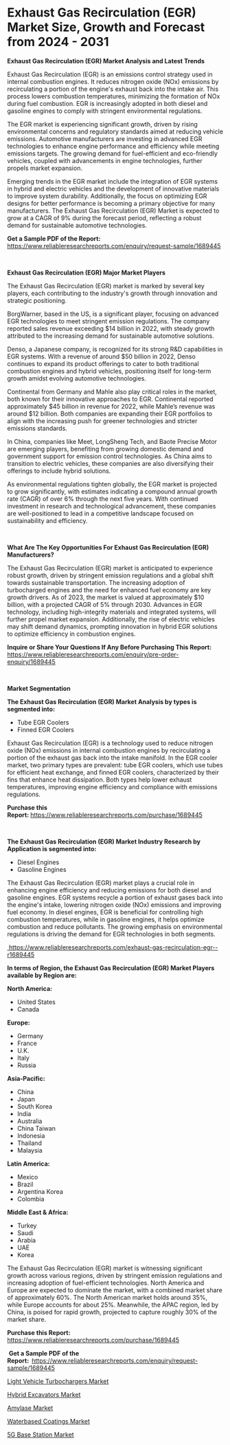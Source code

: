 <p><h1>Exhaust Gas Recirculation (EGR) Market Size, Growth and Forecast from 2024 - 2031</h1></p><p><strong>Exhaust Gas Recirculation (EGR) Market Analysis and Latest Trends</strong></p>
<p><p>Exhaust Gas Recirculation (EGR) is an emissions control strategy used in internal combustion engines. It reduces nitrogen oxide (NOx) emissions by recirculating a portion of the engine's exhaust back into the intake air. This process lowers combustion temperatures, minimizing the formation of NOx during fuel combustion. EGR is increasingly adopted in both diesel and gasoline engines to comply with stringent environmental regulations.</p><p>The EGR market is experiencing significant growth, driven by rising environmental concerns and regulatory standards aimed at reducing vehicle emissions. Automotive manufacturers are investing in advanced EGR technologies to enhance engine performance and efficiency while meeting emissions targets. The growing demand for fuel-efficient and eco-friendly vehicles, coupled with advancements in engine technologies, further propels market expansion.</p><p>Emerging trends in the EGR market include the integration of EGR systems in hybrid and electric vehicles and the development of innovative materials to improve system durability. Additionally, the focus on optimizing EGR designs for better performance is becoming a primary objective for many manufacturers. The Exhaust Gas Recirculation (EGR) Market is expected to grow at a CAGR of 9% during the forecast period, reflecting a robust demand for sustainable automotive technologies.</p></p>
<p><strong>Get a Sample PDF of the Report:&nbsp;</strong> <a href="https://www.reliableresearchreports.com/enquiry/request-sample/1689445?utm_campaign=28&utm_medium=2&utm_source=Github&utm_content=ia&utm_term=17102024&utm_id=exhaust-gas-recirculation-egr">https://www.reliableresearchreports.com/enquiry/request-sample/1689445</a></p>
<p>&nbsp;</p>
<p><strong>Exhaust Gas Recirculation (EGR) Major Market Players</strong></p>
<p><p>The Exhaust Gas Recirculation (EGR) market is marked by several key players, each contributing to the industry's growth through innovation and strategic positioning. </p><p>BorgWarner, based in the US, is a significant player, focusing on advanced EGR technologies to meet stringent emission regulations. The company reported sales revenue exceeding $14 billion in 2022, with steady growth attributed to the increasing demand for sustainable automotive solutions.</p><p>Denso, a Japanese company, is recognized for its strong R&D capabilities in EGR systems. With a revenue of around $50 billion in 2022, Denso continues to expand its product offerings to cater to both traditional combustion engines and hybrid vehicles, positioning itself for long-term growth amidst evolving automotive technologies.</p><p>Continental from Germany and Mahle also play critical roles in the market, both known for their innovative approaches to EGR. Continental reported approximately $45 billion in revenue for 2022, while Mahle’s revenue was around $12 billion. Both companies are expanding their EGR portfolios to align with the increasing push for greener technologies and stricter emissions standards.</p><p>In China, companies like Meet, LongSheng Tech, and Baote Precise Motor are emerging players, benefiting from growing domestic demand and government support for emission control technologies. As China aims to transition to electric vehicles, these companies are also diversifying their offerings to include hybrid solutions.</p><p>As environmental regulations tighten globally, the EGR market is projected to grow significantly, with estimates indicating a compound annual growth rate (CAGR) of over 6% through the next five years. With continued investment in research and technological advancement, these companies are well-positioned to lead in a competitive landscape focused on sustainability and efficiency.</p></p>
<p>&nbsp;</p>
<p><strong>What Are The Key Opportunities For Exhaust Gas Recirculation (EGR) Manufacturers?</strong></p>
<p><p>The Exhaust Gas Recirculation (EGR) market is anticipated to experience robust growth, driven by stringent emission regulations and a global shift towards sustainable transportation. The increasing adoption of turbocharged engines and the need for enhanced fuel economy are key growth drivers. As of 2023, the market is valued at approximately $10 billion, with a projected CAGR of 5% through 2030. Advances in EGR technology, including high-integrity materials and integrated systems, will further propel market expansion. Additionally, the rise of electric vehicles may shift demand dynamics, prompting innovation in hybrid EGR solutions to optimize efficiency in combustion engines.</p></p>
<p><strong>Inquire or Share Your Questions If Any Before Purchasing This Report:</strong> <a href="https://www.reliableresearchreports.com/enquiry/pre-order-enquiry/1689445?utm_campaign=28&utm_medium=2&utm_source=Github&utm_content=ia&utm_term=17102024&utm_id=exhaust-gas-recirculation-egr">https://www.reliableresearchreports.com/enquiry/pre-order-enquiry/1689445</a></p>
<p>&nbsp;</p>
<p><strong>Market Segmentation</strong></p>
<p><strong>The Exhaust Gas Recirculation (EGR) Market Analysis by types is segmented into:</strong></p>
<p><ul><li>Tube EGR Coolers</li><li>Finned EGR Coolers</li></ul></p>
<p><p>Exhaust Gas Recirculation (EGR) is a technology used to reduce nitrogen oxide (NOx) emissions in internal combustion engines by recirculating a portion of the exhaust gas back into the intake manifold. In the EGR cooler market, two primary types are prevalent: tube EGR coolers, which use tubes for efficient heat exchange, and finned EGR coolers, characterized by their fins that enhance heat dissipation. Both types help lower exhaust temperatures, improving engine efficiency and compliance with emissions regulations.</p></p>
<p><strong>Purchase this Report:&nbsp;</strong><a href="https://www.reliableresearchreports.com/purchase/1689445?utm_campaign=28&utm_medium=2&utm_source=Github&utm_content=ia&utm_term=17102024&utm_id=exhaust-gas-recirculation-egr">https://www.reliableresearchreports.com/purchase/1689445</a></p>
<p>&nbsp;</p>
<p><strong>The Exhaust Gas Recirculation (EGR) Market Industry Research by Application is segmented into:</strong></p>
<p><ul><li>Diesel Engines</li><li>Gasoline Engines</li></ul></p>
<p><p>The Exhaust Gas Recirculation (EGR) market plays a crucial role in enhancing engine efficiency and reducing emissions for both diesel and gasoline engines. EGR systems recycle a portion of exhaust gases back into the engine's intake, lowering nitrogen oxide (NOx) emissions and improving fuel economy. In diesel engines, EGR is beneficial for controlling high combustion temperatures, while in gasoline engines, it helps optimize combustion and reduce pollutants. The growing emphasis on environmental regulations is driving the demand for EGR technologies in both segments.</p></p>
<p><a href="https://www.reliableresearchreports.com/exhaust-gas-recirculation-egr--r1689445?utm_campaign=28&utm_medium=2&utm_source=Github&utm_content=ia&utm_term=17102024&utm_id=exhaust-gas-recirculation-egr">&nbsp;https://www.reliableresearchreports.com/exhaust-gas-recirculation-egr--r1689445</a></p>
<p><strong>In terms of Region, the Exhaust Gas Recirculation (EGR) Market Players available by Region are:</strong></p>
<p>
    <p> <strong> North America: </strong>
        <ul>
            <li>United States</li>
            <li>Canada</li>
        </ul>
        </p> 
    <p> <strong> Europe: </strong>
        <ul>
            <li>Germany</li>
            <li>France</li>
            <li>U.K.</li>
            <li>Italy</li>
            <li>Russia</li>
        </ul>
        </p> 
    <p> <strong> Asia-Pacific: </strong>
        <ul>
            <li>China</li>
            <li>Japan</li>
            <li>South Korea</li>
            <li>India</li>
            <li>Australia</li>
            <li>China Taiwan</li>
            <li>Indonesia</li>
            <li>Thailand</li>
            <li>Malaysia</li>
        </ul>
        </p> 
    <p> <strong> Latin America: </strong>
        <ul>
            <li>Mexico</li>
            <li>Brazil</li>
            <li>Argentina Korea</li>
            <li>Colombia</li>
        </ul>
        </p> 
    <p> <strong> Middle East & Africa: </strong>
        <ul>
            <li>Turkey</li>
            <li>Saudi</li>
            <li>Arabia</li>
            <li>UAE</li>
            <li>Korea</li>
        </ul>
    </p>
    </p>
<p><p>The Exhaust Gas Recirculation (EGR) market is witnessing significant growth across various regions, driven by stringent emission regulations and increasing adoption of fuel-efficient technologies. North America and Europe are expected to dominate the market, with a combined market share of approximately 60%. The North American market holds around 35%, while Europe accounts for about 25%. Meanwhile, the APAC region, led by China, is poised for rapid growth, projected to capture roughly 30% of the market share.</p></p>
<p><strong>Purchase this Report: </strong><a href="https://www.reliableresearchreports.com/purchase/1689445?utm_campaign=28&utm_medium=2&utm_source=Github&utm_content=ia&utm_term=17102024&utm_id=exhaust-gas-recirculation-egr">https://www.reliableresearchreports.com/purchase/1689445</a></p>
<p>&nbsp;<strong>Get a Sample PDF of the Report:&nbsp;&nbsp;</strong><a href="https://www.reliableresearchreports.com/enquiry/request-sample/1689445?utm_campaign=28&utm_medium=2&utm_source=Github&utm_content=ia&utm_term=17102024&utm_id=exhaust-gas-recirculation-egr">https://www.reliableresearchreports.com/enquiry/request-sample/1689445</a></p>
<p><strong></strong></p>
<p><p><a href="https://github.com/RuthLucas64/Market-Research-Report-List-1/blob/main/light-vehicle-turbochargers-market.md?utm_campaign=28&utm_medium=2&utm_source=Github&utm_content=ia&utm_term=17102024&utm_id=exhaust-gas-recirculation-egr">Light Vehicle Turbochargers Market</a></p><p><a href="https://issuu.com/reportprime-2/docs/hybrid-excavators-market-size-2030._f80a2b42deb82e?utm_campaign=28&utm_medium=2&utm_source=Github&utm_content=ia&utm_term=17102024&utm_id=exhaust-gas-recirculation-egr">Hybrid Excavators Market</a></p><p><a href="https://www.linkedin.com/pulse/amylase-market-size-type-food-gradefeed-gradeindustrial-grade-dnmie?utm_campaign=28&utm_medium=2&utm_source=Github&utm_content=ia&utm_term=17102024&utm_id=exhaust-gas-recirculation-egr">Amylase Market</a></p><p><a href="https://www.linkedin.com/pulse/waterbased-coatings-market-overview-global-trends-future-prospects-7qtcf?utm_campaign=28&utm_medium=2&utm_source=Github&utm_content=ia&utm_term=17102024&utm_id=exhaust-gas-recirculation-egr">Waterbased Coatings Market</a></p><p><a href="https://issuu.com/reportprime-2/docs/5g-base-station-market-size-2030.pp_284f971d6e19fc?utm_campaign=28&utm_medium=2&utm_source=Github&utm_content=ia&utm_term=17102024&utm_id=exhaust-gas-recirculation-egr">5G Base Station Market</a></p></p>